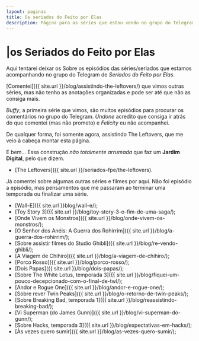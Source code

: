 ```yaml
---
layout: paginas
title: Os seriados do Feito por Elas
description: Página para as séries que estou vendo no grupo do Telegram do Feito por Elas.
---
```

# <span aria-hidden="true">|<span class="h1-menor">os </span></span>Seriados<span class="h1-menor"> do Feito por Elas</span>

Aqui tentarei deixar os Sobre os episódios das séries/seriados que estamos acompanhando no grupo do Telegram de _Seriados do Feito por Elas_.  

[Comentei]({{ site.url }}/blog/assistindo-the-leftovers/) que vimos outras séries, mas não tenho as anotações organizadas e pode ser até que não as consiga mais.  

_Buffy_, a primeira série que vimos, são muitos episódios para procurar os comentários no grupo do Telegram. _Undone_ acredito que consiga ir atrás do que comentei (mas não prometo) e _Felicity_ eu não acompanhei.  

De qualquer forma, foi somente agora, assistindo The Leftovers, que me veio à cabeça montar esta página.  

E bem... Essa construção _não totalmente arrumada_ que faz um **Jardim Digital**, pelo que dizem.  

- [The Leftovers]({{ site.url }}/seriados-fpe/the-leftovers).  

Já comentei sobre algumas outras séries e filmes por aqui. Não foi episódio a episódio, mas pensamentos que me passaram ao terminar uma temporada ou finalizar uma série.
- [Wall-E]({{ site.url }}blog/wall-e/);
- [Toy Story 3]({{ site.url }}/blog/toy-story-3-o-fim-de-uma-saga/);
- [Onde Vivem os Monstros]({{ site.url }}/blog/onde-vivem-os-monstros/);
- [O Senhor dos Anéis: A Guerra dos Rohirrim]({{ site.url }}/blog/a-guerra-dos-rohirrim/);
- [Sobre assistir filmes do Studio Ghibli]({{ site.url }}/blog/re-vendo-ghibli/);
- [A Viagem de Chihiro]({{ site.url }}/blog/a-viagem-de-chihiro/);
- [Porco Rosso]({{ site.url }}/blog/porco-rosso/);
- [Dois Papas]({{ site.url }}/blog/dois-papas/);
- [Sobre The White Lotus, temporada 3]({{ site.url }}/blog/fiquei-um-pouco-decepcionado-com-o-final-de-twl/);
- [Andor e Rogue One]({{ site.url }}/blog/andor-e-rogue-one/);
- [Sobre rever Twin Peaks]({{ site.url }}/blog/o-retorno-de-twin-peaks/); 
- [Sobre Breaking Bad, temporada 1]({{ site.url }}/blog/reassistindo-breaking-bad/); 
- [Vi Superman (do James Gunn)]({{ site.url }}/blog/vi-superman-do-gunn/);
- [Sobre Hacks, temporada 3]({{ site.url }}/blog/expectativas-em-hacks/); 
- [Às vezes quero sumir]({{ site.url }}/blog/as-vezes-quero-sumir/);

